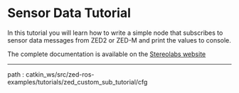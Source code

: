 # Sensor Data Tutorial

In this tutorial you will learn how to write a simple node that subscribes to sensor data messages from ZED2 or ZED-M and print the values to console.

The complete documentation is available on the [Stereolabs website](https://www.stereolabs.com/docs/ros/sensor-data/#sensor-data-subscribing-in-c)


---

path : catkin_ws/src/zed-ros-examples/tutorials/zed_custom_sub_tutorial/cfg
